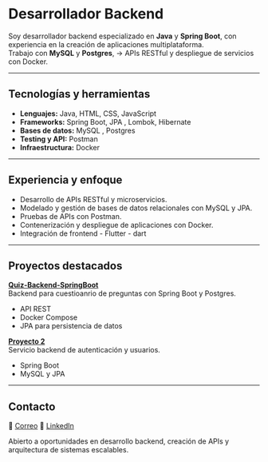 # Desarrollador Backend

Soy desarrollador backend especializado en **Java** y **Spring Boot**, con experiencia en la creación de aplicaciones multiplataforma.  
Trabajo con **MySQL** y **Postgres**, -> APIs RESTful y despliegue de servicios con Docker.

---

## Tecnologías y herramientas

- **Lenguajes:** Java, HTML, CSS, JavaScript  
- **Frameworks:** Spring Boot, JPA , Lombok, Hibernate 
- **Bases de datos:** MySQL , Postgres
- **Testing y API:** Postman  
- **Infraestructura:** Docker  

---

## Experiencia y enfoque

- Desarrollo de APIs RESTful y microservicios.  
- Modelado y gestión de bases de datos relacionales con MySQL y JPA.  
- Pruebas de APIs con Postman.  
- Contenerización y despliegue de aplicaciones con Docker.  
- Integración de frontend - Flutter - dart

---

## Proyectos destacados

**[Quiz-Backend-SpringBoot](https://github.com/javAnibal/quiz-backend-springboot.git)**  
Backend para cuestioanrio de preguntas con Spring Boot y Postgres.  
- API REST  
- Docker Compose  
- JPA para persistencia de datos  

**[Proyecto 2](https://github.com/javAnibal/proyecto2)**  
Servicio backend de autenticación y usuarios.  
- Spring Boot  
- MySQL y JPA  

---


## Contacto

📧 [Correo](a88anibal@gmail.com)
🔗 [LinkedIn](https://www.linkedin.com/in/anibal-solano-f/)



Abierto a oportunidades en desarrollo backend, creación de APIs y arquitectura de sistemas escalables.

